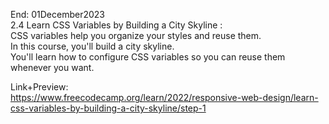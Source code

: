 End: 01December2023 </br>
2.4 Learn CSS Variables by Building a City Skyline : </br>
CSS variables help you organize your styles and reuse them. </br>
In this course, you'll build a city skyline. </br>
You'll learn how to configure CSS variables so you can reuse them whenever you want.</br>

Link+Preview:<br>
https://www.freecodecamp.org/learn/2022/responsive-web-design/learn-css-variables-by-building-a-city-skyline/step-1
